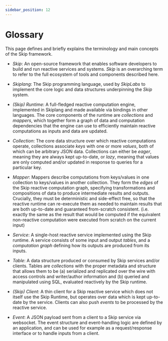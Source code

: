 ```yaml
---
sidebar_position: 12
---
```


# Glossary

 This page defines and briefly explains the terminology and main concepts of the
 Skip framework.

* _Skip_: An open-source framework that enables software developers to build and
  run reactive services and systems.  *Skip* is an overarching term to refer to
  the full ecosystem of tools and components described here.

* _Skiplang_: The Skip programming language, used by _SkipLabs_ to implement the
  core logic and data structures underpinning the *Skip* system.

* _(Skip) Runtime_: A full-fledged reactive computation engine, implemented
  in Skiplang and made available via bindings in other languages.  The core
  components of the runtime are *collections* and *mappers*, which together form
  a graph of data and computation dependencies that the engine can use to
  efficiently maintain reactive computations as inputs and data are updated.

* _Collection_: The core data structure over which reactive computations
  operate, collections associate *keys* with one or more *values*, both of
  which can be arbitrary JSON data.  Collections can either be *eager*, meaning
  they are always kept up-to-date, or *lazy*, meaning that values are only
  computed and/or updated in response to queries for a particular key.

* _Mapper_: Mappers describe computations from keys/values in one collection to
  keys/values in another collection. They form the _edges_ of the Skip reactive
  computation graph, specifying transformations and compositions of data to
  produce intermediate results and outputs.  Crucially, they must be
  deterministic and side-effect free, so that the reactive runtime can
  re-execute them as needed to maintain results that are both up-to-date and
  guaranteed from-scratch consistent. (i.e. exactly the same as the result that
  would be computed if the equivalent non-reactive computation were executed
  from scratch on the current input)

* _Service_: A single-host reactive service implemented using the Skip
  runtime.  A service consists of some input and output *tables*, and a
  *computation graph* defining how its outputs are produced from its inputs.

* _Table_: A data structure produced or consumed by Skip services and/or
  clients. Tables are *collections* with the proper metadata and structure that
  allows them to be (a) serialized and replicated over the wire with access
  controls and writer/author information and (b) queried and manipulated using
  SQL, evaluated reactively by the Skip runtime.

* _(Skip) Client_: A thin client for a Skip reactive service which does not
  itself use the Skip Runtime, but operates over data which is kept up-to-date
  by the service. Clients can also push *events* to be processed by the reactive
  service.

* _Event_: A JSON payload sent from a client to a Skip service via websocket.
  The event structure and event-handling logic are defined by an application,
  and can be used for example as a request/response interface or to handle
  inputs from a client.
